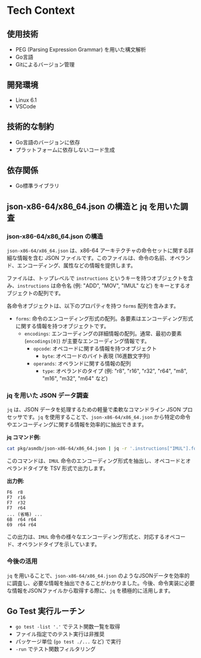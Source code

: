# Tech Context

## 使用技術
- PEG (Parsing Expression Grammar) を用いた構文解析
- Go言語
- Gitによるバージョン管理

## 開発環境
- Linux 6.1
- VSCode

## 技術的な制約
- Go言語のバージョンに依存
- プラットフォームに依存しないコード生成

## 依存関係
- Go標準ライブラリ

## json-x86-64/x86_64.json の構造と jq を用いた調査

### json-x86-64/x86_64.json の構造

`json-x86-64/x86_64.json` は、x86-64 アーキテクチャの命令セットに関する詳細な情報を含む JSON ファイルです。このファイルは、命令の名前、オペランド、エンコーディング、属性などの情報を提供します。

ファイルは、トップレベルで `instructions` というキーを持つオブジェクトを含み、`instructions` は命令名 (例: "ADD", "MOV", "IMUL" など) をキーとするオブジェクトの配列です。

各命令オブジェクトは、以下のプロパティを持つ `forms` 配列を含みます。

- `forms`: 命令のエンコーディング形式の配列。各要素はエンコーディング形式に関する情報を持つオブジェクトです。
  - `encodings`: エンコーディングの詳細情報の配列。通常、最初の要素 (`encodings[0]`) が主要なエンコーディング情報です。
    - `opcode`: オペコードに関する情報を持つオブジェクト
      - `byte`: オペコードのバイト表現 (16進数文字列)
    - `operands`: オペランドに関する情報の配列
      - `type`: オペランドのタイプ (例: "r8", "r16", "r32", "r64", "m8", "m16", "m32", "m64" など)

### jq を用いた JSON データ調査

`jq` は、JSON データを処理するための軽量で柔軟なコマンドライン JSON プロセッサです。`jq` を使用することで、`json-x86-64/x86_64.json` から特定の命令やエンコーディングに関する情報を効率的に抽出できます。

**jq コマンド例:**

```bash
cat pkg/asmdb/json-x86-64/x86_64.json | jq -r '.instructions["IMUL"].forms[] | [.encodings[0].opcode.byte, .operands[0].type, .operands[1].type ] | @tsv'
```

このコマンドは、`IMUL` 命令のエンコーディング形式を抽出し、オペコードとオペランドタイプを TSV 形式で出力します。

**出力例:**

```tsv
F6	r8
F7	r16
F7	r32
F7	r64
... (省略) ...
6B	r64	r64
69	r64	r64
```

この出力は、`IMUL` 命令の様々なエンコーディング形式と、対応するオペコード、オペランドタイプを示しています。

### 今後の活用

`jq` を用いることで、`json-x86-64/x86_64.json` のようなJSONデータを効率的に調査し、必要な情報を抽出できることがわかりました。今後、命令実装に必要な情報をJSONファイルから取得する際に、`jq` を積極的に活用します。

## Go Test 実行ルーチン
- `go test -list '.'` でテスト関数一覧を取得
- ファイル指定でのテスト実行は非推奨
- パッケージ単位 (`go test ./...` など) で実行
- `-run` でテスト関数フィルタリング
